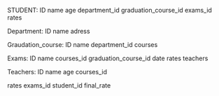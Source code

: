 STUDENT:
ID
name
age
department_id
graduation_course_id
exams_id
rates


Department:
ID
name
adress

Graudation_course:
ID
name
department_id
courses

Exams:
ID
name
courses_id
graduation_course_id
date
rates
teachers

Teachers:
ID
name
age
courses_id

rates
exams_id
student_id
final_rate



